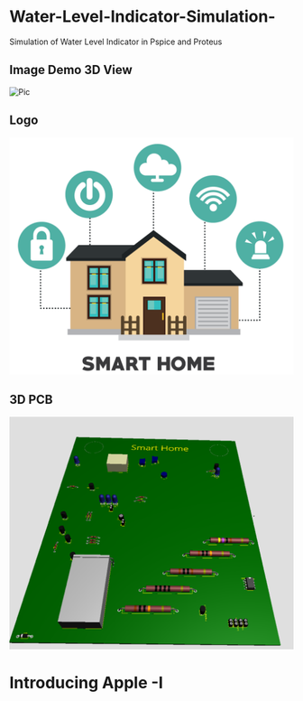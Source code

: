 # Water-Level-Indicator-Simulation-
Simulation of Water Level Indicator in Pspice and Proteus
## Image Demo 3D View
![Pic](https://www.researchgate.net/profile/M-Afendi-M-Piah/publication/325581120/figure/fig1/AS:647945628180490@1531493684596/3D-visual-image-of-PCB-generated-using-Proteus-85-software.png)

## Logo
![Logo](https://raw.githubusercontent.com/AhmedRaja1/Water-Level-Indicator-Simulation/main/Smart%20House%20CS%20Project%20Logo-01.png)

## 3D PCB
![3D](https://raw.githubusercontent.com/AhmedRaja1/Water-Level-Indicator-Simulation/main/3d.png)

# Introducing Apple -I 
